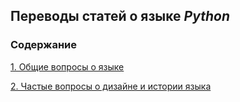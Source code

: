 ## Переводы статей о языке *Python*

### Содержание

[1. Общие вопросы о языке](general_python_faq.md)

[2. Частые вопросы о дизайне и истории языка](python_design_faq.md)
